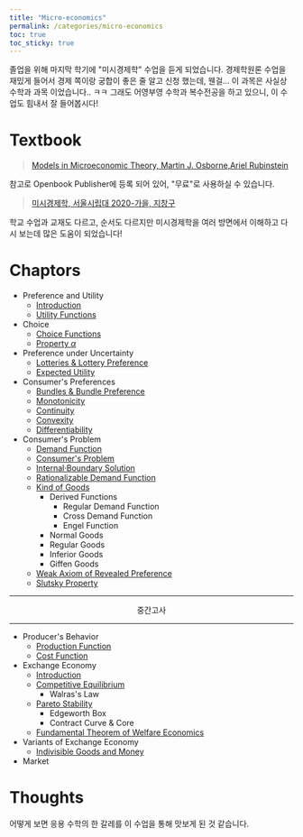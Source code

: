 ```yaml
---
title: "Micro-economics"
permalink: /categories/micro-economics
toc: true
toc_sticky: true
---
```


졸업을 위해 마지막 학기에 "미시경제학" 수업을 듣게 되었습니다.
경제학원론 수업을 재밌게 들어서 경제 쪽이랑 궁합이 좋은 줄 알고 신청 했는데, 웬걸... 이 과목은 사실상 수학과 과목 이었습니다.. ㅋㅋ
그래도 어영부영 수학과 복수전공을 하고 있으니, 이 수업도 힘내서 잘 들어봅시다!

# Textbook

> [Models in Microeconomic Theory, Martin J. Osborne,Ariel Rubinstein](https://www.openbookpublishers.com/books/10.11647/obp.0361)

참고로 Openbook Publisher에 등록 되어 있어, "무료"로 사용하실 수 있습니다.

> [미시경제학, 서울시립대 2020-가을, 지창구](https://www.youtube.com/playlist?list=PLhsqVA2TJf4eJ9dcClZ80Ihgh0mCe6Ewv)

학교 수업과 교재도 다르고, 순서도 다르지만 미시경제학을 여러 방면에서 이해하고 다시 보는데 많은 도움이 되었습니다!


# Chaptors

- Preference and Utility
  - [Introduction](/2025/03/05/preferences/)
  - [Utility Functions](/2025/03/10/utility-functions/)
- Choice
  - [Choice Functions](/2025/03/12/choice-functions/)
  - [Property $\alpha$](/2025/03/17/property-alpha/)
- Preference under Uncertainty
  - [Lotteries & Lottery Preference](/2025/03/19/lotteries/)
  - [Expected Utility](/2025/04/10/expected-utility/)
- Consumer's Preferences
  - [Bundles & Bundle Preference](/2025/04/12/bundles-of-goods/)
  - [Monotonicity](/2025/04/13/bundle-preference-monotonicity/)
  - [Continuity](/2025/04/14/bundle-preference-continuity/)
  - [Convexity](/2025/04/14/bundle-preference-convexity/)
  - [Differentiability](/2025/04/14/bundle-preference-differentiability/)
- Consumer's Problem
  - [Demand Function](/2025/04/21/demand-function/)
  - [Consumer's Problem](/2025/04/22/consumer-problem/)
  - [Internal·Boundary Solution](/2025/05/10/internal-and-boundary-solution/)
  - [Rationalizable Demand Function](/2025/05/10/rationalizable-demand-function/)
  - [Kind of Goods](/2025/05/11/kind-of-goods/)
    - Derived Functions
      - Regular Demand Function
      - Cross Demand Function
      - Engel Function
    - Normal Goods
    - Regular Goods
    - Inferior Goods
    - Giffen Goods
  - [Weak Axiom of Revealed Preference](/2025/05/11/weak-axiom-of-revealed-preferences/)
  - [Slutsky Property](/2025/05/12/slutsky-property/)

<hr/>

<div style="text-align: center">

중간고사

</div>

<hr/>

- Producer's Behavior
  - [Production Function](/2025/05/13/production-function/)
  - [Cost Function](/2025/05/14/cost-function/)
- Exchange Economy
  - [Introduction](/2025/05/14/exchange-economy/)
  - [Competitive Equilibrium](/2025/05/15/competitive-equilibrium/)
    - Walras's Law
  - [Pareto Stability](/2025/05/15/pareto-stability/)
    - Edgeworth Box
    - Contract Curve & Core
  - [Fundamental Theorem of Welfare Economics](/2025/05/17/fundamental-theorem-of-welfare-economics/)
- Variants of Exchange Economy
  - [Indivisible Goods and Money](/2025/05/18/indivisible-goods-and-money/)
- Market

# Thoughts

어떻게 보면 응용 수학의 한 갈레를 이 수업을 통해 맛보게 된 것 같습니다.
